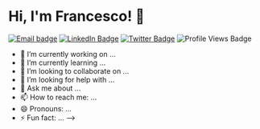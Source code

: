 # Hi, I'm Francesco! 📝
<div id="badges">
  <a href="mailto:francesco_di_cicco@hotmail.com"><img src="https://img.shields.io/badge/Email-francesco_di_cicco@hotmail.com-orange" alt="Email badge"/></a>
  <a href="https://www.linkedin.com/in/francesco-di-cicco/"><img src="https://img.shields.io/badge/Follow-LinkedIn-blue" alt="LinkedIn Badge"/></a>
  <a href="https://twitter.com/wilscos"><img src="https://img.shields.io/badge/Follow-Twitter-blue" alt="Twitter Badge"/></a>
  <img src="https://komarev.com/ghpvc/?username=Wilscos&style=flat-square&color=blue" alt="Profile Views Badge"/>
</div>

- 🔭 I’m currently working on ...
- 🌱 I’m currently learning ...
- 👯 I’m looking to collaborate on ...
- 🤔 I’m looking for help with ...
- 💬 Ask me about ...
- 📫 How to reach me: ...
- 😄 Pronouns: ...
- ⚡ Fun fact: ...
-->
